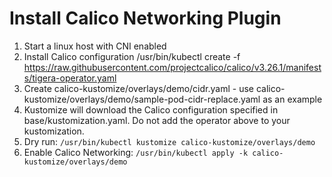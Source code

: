 # Install Calico Networking Plugin
1. Start a linux host  with CNI enabled
2. Install Calico configuration
/usr/bin/kubectl create -f https://raw.githubusercontent.com/projectcalico/calico/v3.26.1/manifests/tigera-operator.yaml
3. Create calico-kustomize/overlays/demo/cidr.yaml - use calico-kustomize/overlays/demo/sample-pod-cidr-replace.yaml as an example
4. Kustomize will download the Calico configuration specified in base/kustomization.yaml. Do not add the operator above to your kustomization.
5. Dry run:
`/usr/bin/kubectl kustomize calico-kustomize/overlays/demo`
6. Enable Calico Networking:
`/usr/bin/kubectl apply -k calico-kustomize/overlays/demo`
